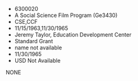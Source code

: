 * 6300020
* A Social Science Film Program (Ge3430)
* CSE,CCF
* 11/15/1963,11/30/1965
* Jeremy Taylor, Education Development Center
* Standard Grant
*   name not available
* 11/30/1965
* USD Not Available

NONE
